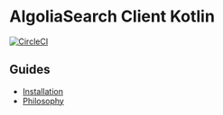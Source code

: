 # AlgoliaSearch Client Kotlin

[![CircleCI](https://circleci.com/gh/algolia/algoliasearch-client-kotlin.svg?style=svg&circle-token=2c208a898fb41bde4697c584e8d5871ee279695c)](https://circleci.com/gh/algolia/algoliasearch-client-kotlin)

## Guides

- [Installation](https://github.com/algolia/algoliasearch-client-kotlin/tree/develop/docs/Installation.md)
- [Philosophy](https://github.com/algolia/algoliasearch-client-kotlin/tree/develop/docs/Philosophy.md)
